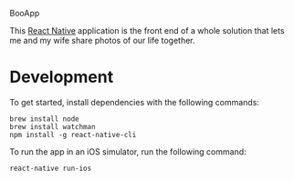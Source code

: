 BooApp

This [React Native](http://facebook.github.io/react-native/docs/getting-started.html#installing-dependencies) application is the front end of a whole solution that lets me and my wife share photos of our life together.

# Development

To get started, install dependencies with the following commands:

```
brew install node
brew install watchman
npm install -g react-native-cli
```

To run the app in an iOS simulator, run the following command:

```
react-native run-ios
```
